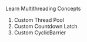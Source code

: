 Learn Multithreading Concepts 
1. Custom Thread Pool
2. Custom Countdown Latch
3. Custom CyclicBarrier
